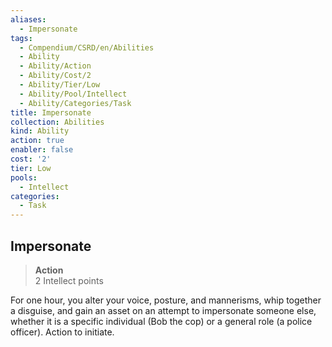 ```yaml
---
aliases:
  - Impersonate
tags:
  - Compendium/CSRD/en/Abilities
  - Ability
  - Ability/Action
  - Ability/Cost/2
  - Ability/Tier/Low
  - Ability/Pool/Intellect
  - Ability/Categories/Task
title: Impersonate
collection: Abilities
kind: Ability
action: true
enabler: false
cost: '2'
tier: Low
pools:
  - Intellect
categories:
  - Task
---
```

## Impersonate  
>**Action**  
>2 Intellect points
  
For one hour, you alter your voice, posture, and mannerisms, whip together a disguise, and gain an asset on an attempt to impersonate someone else, whether it is a specific individual (Bob the cop) or a general role (a police officer). Action to initiate.